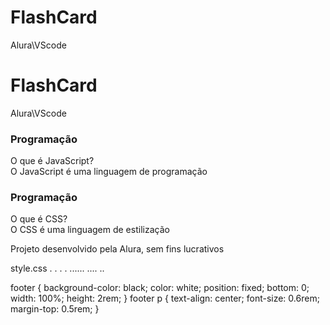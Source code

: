 # FlashCard
Alura\VScode
# FlashCard
Alura\VScode


<!DOCTYPE html>
<html lang="pt-br">
<head>
    <meta charset="UTF-8">
    <meta name="viewport" content="width=device-width, initial-scale=1.0">
    <title>Flashcard</title>
</head>
<body>
    <main>
        <section id="container">
            <article class="cartao">
                <div class="cartao__conteudo">
                    <h3>Programação</h3>
                    <div class="cartao__conteudo__pergunta">
                        O que é JavaScript?
                    </div>
                    <div class="cartao__conteudo__resposta">
                        O JavaScript é uma linguagem de programação
                    </div>
                </div>
            </article>
            <article class="cartao">
                <div class="cartao__conteudo">
                    <h3>Programação</h3>
                    <div class="cartao__conteudo__pergunta">
                        O que é CSS?
                    </div>
                    <div class="cartao__conteudo__resposta">
                        O CSS é uma linguagem de estilização
                    </div>
                </div>
            </article>
        </section>
    </main>
    <footer>
        <p>Projeto desenvolvido pela Alura, sem fins lucrativos</p>
    </footer>
</body>
</html>

<!-- código omitido -->

style.css .
          .
          .
          .
        ......
         ....
          ..


footer {
    background-color: black;
    color: white;
    position: fixed;
    bottom: 0;
    width: 100%;
    height: 2rem;
}
footer p {
    text-align: center;
    font-size: 0.6rem;
    margin-top: 0.5rem;
}



